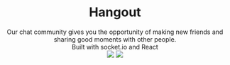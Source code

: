 <div align="center">
<h1>Hangout</h1>Our chat community gives you the opportunity of making new friends and sharing good moments with other people.<br/>
Built with socket.io and React <br/>
<img src="https://img.shields.io/badge/Vercel-000000?style=for-the-badge&logo=vercel&logoColor=white"/>
<img src="https://img.shields.io/badge/Heroku-430098?style=for-the-badge&logo=heroku&logoColor=white"/>
<br/><br/>
<div>
